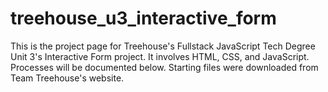 # treehouse_u3_interactive_form
This is the project page for Treehouse's Fullstack JavaScript Tech Degree Unit 3's Interactive Form project. It involves HTML, CSS, and JavaScript. Processes will be documented below. Starting files were downloaded from Team Treehouse's website.